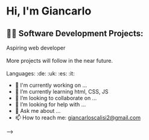 <h1>Hi, I'm Giancarlo </h1>

<h2>👨‍💻 Software Development Projects:</h2>
Aspiring web developer 
<br>
<br>
More projects will follow in the near future.<br>
<br>
Languages: :de: :uk: :es: :it:
<br>




- 🔭 I'm currently working on ...
- 🌱 I’m currently learning html, CSS, JS
- 👯 I’m looking to collaborate on ...
- 🤔 I’m looking for help with ...
- 💬 Ask me about ...
- 📫 How to reach me: giancarloscalisi2@gmail.com


-->
